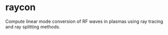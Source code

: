 raycon
======

Compute linear mode conversion of RF waves in plasmas using ray tracing and ray splitting methods.